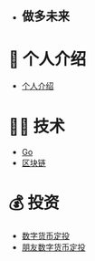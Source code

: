 - ## 做多未来

# 👦 个人介绍
- [个人介绍](notes/个人介绍.md) </br>

# 👷🏽 技术
- [Go](notes/Go.md) </br>
- [区块链](notes/区块链.md) </br>

# 💰️ 投资
- [数字货币定投](notes/DIGICCY/数字货币定投.md) </br>
- [朋友数字货币定投](notes/DIGICCY/朋友数字货币定投.md) </br>
